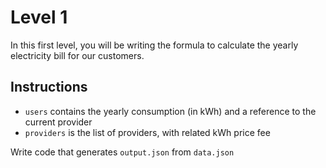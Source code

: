 # Level 1

In this first level, you will be writing the formula to calculate the yearly electricity bill for our customers.

## Instructions

- `users` contains the yearly consumption (in kWh) and a reference to the current provider
- `providers` is the list of providers, with related kWh price fee

Write code that generates `output.json` from `data.json`
